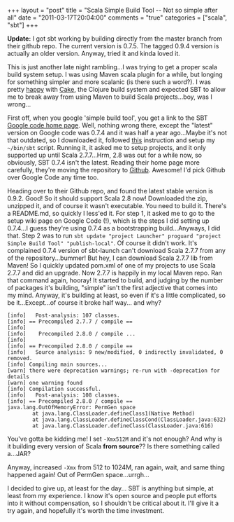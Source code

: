 +++
layout = "post"
title = "Scala Simple Build Tool -- Not so simple after all"
date = "2011-03-17T20:04:00"
comments = "true"
categories = ["scala", "sbt"]
+++

**Update:** I got sbt working by building directly from the master branch from their github repo. The current version is 0.7.5. The tagged 0.9.4 version is actually an older version. Anyway, tried it and kinda loved it.

This is just another late night rambling...I was trying to get a proper scala build system setup. I was using Maven scala plugin for a while, but longing for something simpler and more scalanic (is there such a word?). I was pretty [happy](2011/02/11/cake-the-yummy-clojure-build-system/) with [Cake](https://github.com/ninjudd/cake), the Clojure build system and expected SBT to allow me to break away from using Maven to build Scala projects...boy, was I wrong...

First off, when you google 'simple build tool', you get a link to the SBT [Google code home page](http://code.google.com/p/simple-build-tool/). Well, nothing wrong there, except the "latest" version on Google code was 0.7.4 and it was half a year ago...Maybe it's not that outdated, so I downloaded it, followed [this](http://code.google.com/p/simple-build-tool/wiki/Setup) instruction and setup my `~/bin/sbt` script. Running it, it asked me to setup projects, and it only supported up until Scala 2.7.7...Hrm, 2.8 was out for a while now, so obviously, SBT 0.7.4 isn't the latest. Reading their home page more carefully, they're moving the repository to [Github](https://github.com/harrah/xsbt). Awesome! I'd pick Github over Google Code any time too.

Heading over to their Github repo, and found the latest stable version is 0.9.2. Good! So it should support Scala 2.8 now! Downloaded the zip, unzipped it, and of course it wasn't executable. You need to build it. There's a README.md, so quickly I less'ed it. For step 1, it asked me to go to the setup wiki page on Google Code (!), which is the steps I did setting up 0.7.4...I guess they're using 0.7.4 as a bootstrapping build...Anyways, I did that. Step 2 was to run `sbt update "project Launcher" proguard "project Simple Build Tool" "publish-local"`. Of course it didn't work. It's complained 0.7.4 version of sbt-launch can't download Scala 2.7.7 from any of the repository...bummer! But hey, I can download Scala 2.7.7 lib from Maven! So I quickly updated pom.xml of one of my projects to use Scala 2.7.7 and did an upgrade. Now 2.7.7 is happily in my local Maven repo. Ran that command again, hooray! It started to build, and judging by the number of packages it's building, "simple" isn't the first adjective that comes into my mind. Anyway, it's building at least, so even if it's a little complicated, so be it...Except...of course it broke half way... and why?

```
[info]   Post-analysis: 107 classes.
[info] == Precompiled 2.7.7 / compile ==
[info]
[info]    Precompiled 2.8.0 / compile ...
[info]
[info] == Precompiled 2.8.0 / compile ==
[info]   Source analysis: 9 new/modified, 0 indirectly invalidated, 0 removed.
[info] Compiling main sources...
[warn] there were deprecation warnings; re-run with -deprecation for details
[warn] one warning found
[info] Compilation successful.
[info]   Post-analysis: 108 classes.
[info] == Precompiled 2.8.0 / compile ==
java.lang.OutOfMemoryError: PermGen space
        at java.lang.ClassLoader.defineClass1(Native Method)
        at java.lang.ClassLoader.defineClassCond(ClassLoader.java:632)
        at java.lang.ClassLoader.defineClass(ClassLoader.java:616)
```

You've gotta be kidding me! I set `-Xmx512M` and it's not enough? And why is it building every version of Scala **from source**?? Is there something called a...JAR?

Anyway, increased `-Xmx` from 512 to 1024M, ran again, wait, and same thing happened again! Out of PermGen space...urrgh...

I decided to give up, at least for the day... SBT is anything but simple, at least from my experience. I know it's open source and people put efforts into it without compensation, so I shouldn't be critical about it. I'll give it a try again, and hopefully it's worth the time investment.
